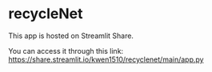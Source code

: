 # recycleNet

This app is hosted on Streamlit Share.

You can access it through this link:
https://share.streamlit.io/kwen1510/recyclenet/main/app.py
